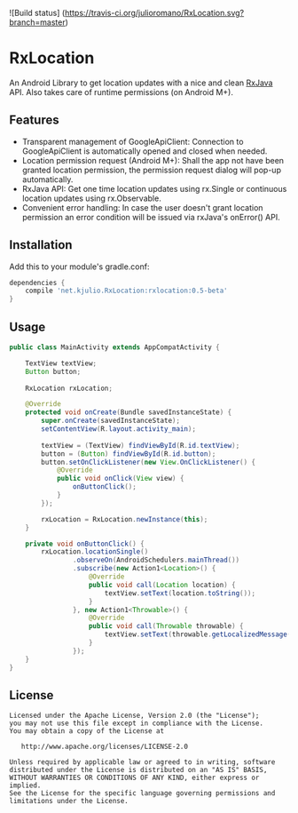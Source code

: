 ![Build status]
(https://travis-ci.org/julioromano/RxLocation.svg?branch=master)

# RxLocation

An Android Library to get location updates with a nice and clean [RxJava](https://github.com/ReactiveX/RxJava) API. Also takes care of runtime permissions (on Android M+).

## Features
 - Transparent management of GoogleApiClient: Connection to GoogleApiClient is automatically opened and closed when needed.
 - Location permission request (Android M+): Shall the app not have been granted location permission, the permission request dialog will pop-up automatically.
 - RxJava API: Get one time location updates using rx.Single or continuous location updates using rx.Observable.
 - Convenient error handling: In case the user doesn't grant location permission an error condition will be issued via rxJava's onError() API.

## Installation

Add this to your module's gradle.conf:

```groovy
dependencies {
    compile 'net.kjulio.RxLocation:rxlocation:0.5-beta'
}
```

## Usage

```java
public class MainActivity extends AppCompatActivity {

    TextView textView;
    Button button;
    
    RxLocation rxLocation;

    @Override
    protected void onCreate(Bundle savedInstanceState) {
        super.onCreate(savedInstanceState);
        setContentView(R.layout.activity_main);
        
        textView = (TextView) findViewById(R.id.textView);
        button = (Button) findViewById(R.id.button);
        button.setOnClickListener(new View.OnClickListener() {
            @Override
            public void onClick(View view) {
                onButtonClick();
            }
        });

        rxLocation = RxLocation.newInstance(this);
    }

    private void onButtonClick() {
        rxLocation.locationSingle()
                .observeOn(AndroidSchedulers.mainThread())
                .subscribe(new Action1<Location>() {
                    @Override
                    public void call(Location location) {
                        textView.setText(location.toString());
                    }
                }, new Action1<Throwable>() {
                    @Override
                    public void call(Throwable throwable) {
                        textView.setText(throwable.getLocalizedMessage());
                    }
                });
    }
}
```

## License

    Licensed under the Apache License, Version 2.0 (the "License");
    you may not use this file except in compliance with the License.
    You may obtain a copy of the License at

       http://www.apache.org/licenses/LICENSE-2.0

    Unless required by applicable law or agreed to in writing, software
    distributed under the License is distributed on an "AS IS" BASIS,
    WITHOUT WARRANTIES OR CONDITIONS OF ANY KIND, either express or implied.
    See the License for the specific language governing permissions and
    limitations under the License.
